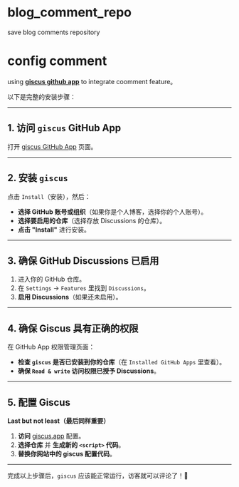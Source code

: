# blog_comment_repo
save blog comments repository

# config comment
using [**giscus github app**](https://github.com/apps/giscus) to integrate coomment feature。

以下是完整的安装步骤：

---

## **1. 访问 `giscus` GitHub App**
打开 [giscus GitHub App](https://github.com/apps/giscus) 页面。

---

## **2. 安装 `giscus`**
点击 `Install`（安装），然后：
- **选择 GitHub 账号或组织**（如果你是个人博客，选择你的个人账号）。
- **选择要启用的仓库**（选择存放 Discussions 的仓库）。
- **点击 "Install"** 进行安装。

---

## **3. 确保 GitHub Discussions 已启用**
1. 进入你的 GitHub 仓库。
2. 在 `Settings` → `Features` 里找到 `Discussions`。
3. **启用 Discussions**（如果还未启用）。

---

## **4. 确保 Giscus 具有正确的权限**
在 GitHub App 权限管理页面：
- **检查 `giscus` 是否已安装到你的仓库**（在 `Installed GitHub Apps` 里查看）。
- **确保 `Read & write` 访问权限已授予 Discussions**。

---

## **5. 配置 Giscus**
**Last but not least（最后同样重要）**
1. **访问** [giscus.app](https://giscus.app/) 配置。
2. **选择仓库** 并 **生成新的 `<script>` 代码**。
3. **替换你网站中的 giscus 配置代码**。

---

完成以上步骤后，`giscus` 应该能正常运行，访客就可以评论了！🚀